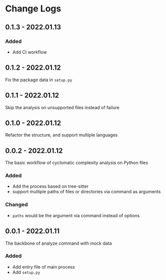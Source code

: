 # Change Logs

## 0.1.3 - 2022.01.13
### Added
- Add CI workflow

## 0.1.2 - 2022.01.12
Fix the package data in `setup.py`

## 0.1.1 - 2022.01.12
Skip the analysis on unsupported files instead of failure

## 0.1.0 - 2022.01.12
Refactor the structure, and support multiple languages

## 0.0.2 - 2022.01.12
The basic workflow of cyclomatic complexity analysis on Python files
### Added
- Add the process based on tree-sitter
- support multiple paths of files or directories via command as arguments
### Changed
- `paths` would be the argument via command instead of options

## 0.0.1 - 2022.01.11
The backbone of analyze command with mock data
### Added
- Add entry file of main process
- Add `setup.py`
